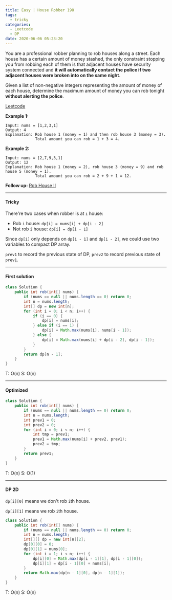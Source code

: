 ```yaml
---
title: Easy | House Robber 198
tags:
  - tricky
categories:
  - Leetcode
  - DP
date: 2020-06-06 05:23:20
---
```


You are a professional robber planning to rob houses along a street. Each house has a certain amount of money stashed, the only constraint stopping you from robbing each of them is that adjacent houses have security system connected and **it will automatically contact the police if two adjacent houses were broken into on the same night**.

Given a list of non-negative integers representing the amount of money of each house, determine the maximum amount of money you can rob tonight **without alerting the police**.

[Leetcode](https://leetcode.com/problems/house-robber/)

<!--more-->

**Example 1:**

```
Input: nums = [1,2,3,1]
Output: 4
Explanation: Rob house 1 (money = 1) and then rob house 3 (money = 3).
             Total amount you can rob = 1 + 3 = 4.
```

**Example 2:**

```
Input: nums = [2,7,9,3,1]
Output: 12
Explanation: Rob house 1 (money = 2), rob house 3 (money = 9) and rob house 5 (money = 1).
             Total amount you can rob = 2 + 9 + 1 = 12.
```

**Follow up:** [Rob House II](https://aranne.github.io/2020/06/09/House-robber-II-213/#more)

---

#### Tricky 

There're two cases when robber is at `i` house:

- Rob `i` house: `dp[i] = nums[i] + dp[i - 2]`
- Not rob `i` house: `dp[i] = dp[i - 1]`

Since `dp[i]` only depends on `dp[i - 1]` and `dp[i - 2]`, we could use two variables to compact DP array.

`prev1` to record the previous state of DP, `prev2` to record previous state of `prev1`.

---

#### First solution 

```java
class Solution {
    public int rob(int[] nums) {
        if (nums == null || nums.length == 0) return 0;
        int n = nums.length;
        int[] dp = new int[n];
        for (int i = 0; i < n; i++) {
            if (i == 0) {
                dp[i] = nums[i];
            } else if (i == 1) {
                dp[i] = Math.max(nums[i], nums[i - 1]);
            } else {
                dp[i] = Math.max(nums[i] + dp[i - 2], dp[i - 1]);
            }
        }
        return dp[n - 1];
    }
}
```

T: O(n)		S: O(n)

---

#### Optimized

```java
class Solution {
    public int rob(int[] nums) {
        if (nums == null || nums.length == 0) return 0;
        int n = nums.length;
        int prev1 = 0;
        int prev2 = 0;
        for (int i = 0; i < n; i++) {
            int tmp = prev1;
            prev1 = Math.max(nums[i] + prev2, prev1);
            prev2 = tmp;
        }
        return prev1;
    }
}
```

T: O(n)		S: O(1)

---

#### DP 2D

`dp[i][0]` means we don't rob `i`th house.

`dp[i][1]` means we rob `i`th house.

```java
class Solution {
    public int rob(int[] nums) {
        if (nums == null || nums.length == 0) return 0;
        int n = nums.length;
        int[][] dp = new int[n][2];
        dp[0][0] = 0;
        dp[0][1] = nums[0];
        for (int i = 1; i < n; i++) {
            dp[i][0] = Math.max(dp[i - 1][1], dp[i - 1][0]);
            dp[i][1] = dp[i - 1][0] + nums[i];
        }
        return Math.max(dp[n - 1][0], dp[n - 1][1]);
    }
}
```

T: O(n)			S: O(n)